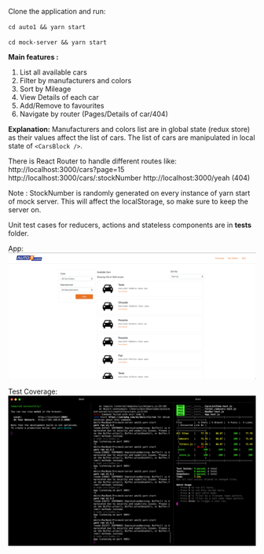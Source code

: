 Clone the application and run: 

`cd auto1 && yarn start`

`cd mock-server && yarn start`

**Main features :**
1.  List all available cars
1. Filter by manufacturers and colors
1. Sort by Mileage
1. View Details of each car
1. Add/Remove to favourites
1. Navigate by router (Pages/Details of car/404)

**Explanation:**
Manufacturers and colors list are in global state (redux store) as their values affect the list of cars. The list of cars are manipulated in local state of `<CarsBlock />`. 

There is React Router to handle different routes like:
http://localhost:3000/cars?page=15
http://localhost:3000/cars/:stockNumber
http://localhost:3000/yeah (404)

Note : StockNumber is randomly generated on every instance of yarn start of mock server. This will affect the localStorage, so make sure to keep the server on.

Unit test cases for reducers, actions and stateless components are in __tests__ folder. 

App:
![App](2.png?raw=true "App")

Test Coverage:
![TestCoverage](1.png?raw=true "TestCoverage")




